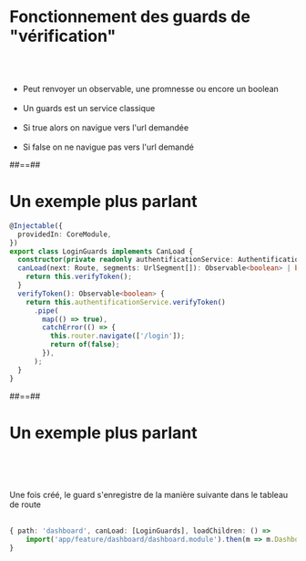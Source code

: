 <!-- .slide -->
# Fonctionnement des guards de "vérification"
<br><br>

- Peut renvoyer un observable, une promnesse ou encore un boolean<br><br>
- Un guards est un service classique<br><br>
- Si true alors on navigue vers l'url demandée<br><br>
- Si false on ne navigue pas vers l'url demandé

##==##

<!-- .slide: class="with-code inconsolata" -->
# Un exemple plus parlant
```typescript
@Injectable({
  providedIn: CoreModule,
})
export class LoginGuards implements CanLoad {
  constructor(private readonly authentificationService: AuthentificationService, private readonly router: Router) {}
  canLoad(next: Route, segments: UrlSegment[]): Observable<boolean> | boolean {
    return this.verifyToken();
  }
  verifyToken(): Observable<boolean> {
    return this.authentificationService.verifyToken()
      .pipe(
        map(() => true),
        catchError(() => {
          this.router.navigate(['/login']);
          return of(false);
        }),
      );
  }
}
```
<!-- .element: class="big-code" -->

##==##

<!-- .slide: class="with-code inconsolata" -->
# Un exemple plus parlant
<br><br><br>

Une fois créé, le guard s'enregistre de la manière suivante dans le tableau de route
<br><br>

```typescript
{ path: 'dashboard', canLoad: [LoginGuards], loadChildren: () =>
    import('app/feature/dashboard/dashboard.module').then(m => m.DashboardModule)
}
```
<!-- .element: class="big-code" -->
